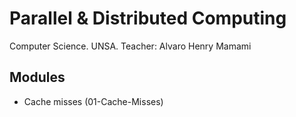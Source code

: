 # Parallel & Distributed Computing
Computer Science. UNSA.
Teacher: Alvaro Henry Mamami

## Modules
- Cache misses (01-Cache-Misses)


